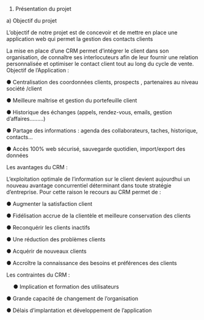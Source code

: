 1.	Présentation du projet

a)	Objectif du projet


L’objectif de notre projet est de concevoir et de mettre en place une application web qui permet la gestion des contacts clients

La mise en place d’une CRM permet d’intégrer le client dans son organisation, de connaître ses interlocuteurs afin de leur fournir une relation personnalisée et optimiser le contact client tout au long du cycle de vente.
 Objectif de l’Application :

●	Centralisation des coordonnées clients, prospects , partenaires au niveau société /client

●	Meilleure maîtrise et gestion du portefeuille client

●	Historique des échanges (appels, rendez-vous, emails, gestion d’affaires.........)

●	Partage des informations : agenda des collaborateurs, taches, historique, contacts...

●	Accès 100% web sécurisé, sauvegarde quotidien, import/export des données

Les avantages du CRM :

L’exploitation optimale de l’information sur le client devient aujourdhui un nouveau avantage concurrentiel déterminant dans toute stratégie d’entreprise. Pour cette raison le recours au CRM permet de :

●	Augmenter la satisfaction client

●	Fidélisation accrue de la clientèle et meilleure conservation des clients

●	Reconquérir les clients inactifs

●	Une réduction des problèmes clients

●	Acquérir de nouveaux clients

●	Accroître la connaissance des besoins et préférences des clients

Les contraintes du CRM :

  
●	Implication et formation des utilisateurs

●	Grande capacité de changement de l’organisation

●	Délais d’implantation et développement de l’application
